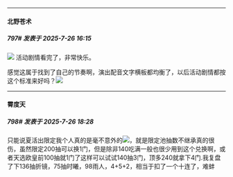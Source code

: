﻿
*****

####  北野苍术  
##### 797#       发表于 2025-7-26 16:15

<img src="https://static.stage1st.com/image/smiley/face2017/018.png" referrerpolicy="no-referrer"> 活动剧情看完了，非常快乐。

感觉这属于找到了自己的节奏啊，演出配音文字横板都均衡了，以后活动剧情都按这个标准来好吗？<img src="https://static.stage1st.com/image/smiley/face2017/037.png" referrerpolicy="no-referrer">


*****

####  霄度天  
##### 798#       发表于 2025-7-26 18:28

只能说夏活出限定我个人真的是毫不意外的<img src="https://static.stage1st.com/image/smiley/face2017/017.png" referrerpolicy="no-referrer">，就是限定池抽数不继承真的很伤，虽然限定200抽可以换1门，但是除非140吃满一般也很少用到这个兑换啊，或者天选欧皇前100抽就1门了这样可以试试140抽3门，顶多240就拿下4门.我复盘了下136抽折镜，75抽时曦，98雨人，4+5+2，相当于扣了一个十连了，难蚌

